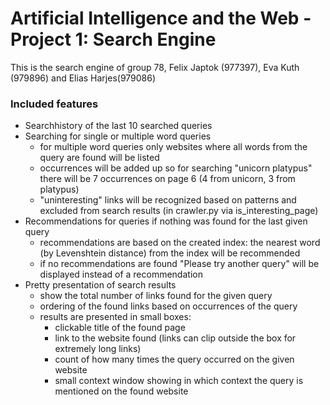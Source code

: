 # Artificial Intelligence and the Web - Project 1: Search Engine
This is the search engine of group 78, Felix Japtok (977397), Eva Kuth (979896) and Elias Harjes(979086)
### Included features
* Searchhistory of the last 10 searched queries
* Searching for single or multiple word queries
    + for multiple word queries only websites where all words from the query are found will be listed
    + occurrences will be added up so for searching "unicorn platypus" there will be 7 occurrences on page 6 (4 from unicorn, 3 from platypus)
    + "uninteresting" links will be recognized based on patterns and excluded from search results (in crawler.py via is_interesting_page)
* Recommendations for queries if nothing was found for the last given query
    + recommendations are based on the created index: the nearest word (by Levenshtein distance) from the index will be recommended
    + if no recommendations are found "Please try another query" will be displayed instead of a recommendation
* Pretty presentation of search results 
    + show the total number of links found for the given query
    + ordering of the found links based on occurrences of the query
    + results are presented in small boxes:
        - clickable title of the found page
        - link to the website found (links can clip outside the box for extremely long links)
        - count of how many times the query occurred on the given website
        - small context window showing in which context the query is mentioned on the found website